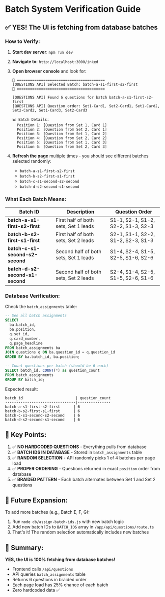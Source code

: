 # Batch System Verification Guide

## ✅ YES! The UI is fetching from database batches

### How to Verify:

1. **Start dev server**: `npm run dev`

2. **Navigate to**: `http://localhost:3000/inked`

3. **Open browser console** and look for:
   ```
   🎲 ========================================
   [QUESTIONS API] Selected Batch: batch-a-s1-first-s2-first
   🎲 ========================================
   
   [QUESTIONS API] Found 6 questions for batch batch-a-s1-first-s2-first
   [QUESTIONS API] Question order: Set1-Card1, Set2-Card1, Set1-Card2, Set2-Card2, Set1-Card3, Set2-Card3
   
   📊 Batch Details:
     Position 1: [Question from Set 1, Card 1]
     Position 2: [Question from Set 2, Card 1]
     Position 3: [Question from Set 1, Card 2]
     Position 4: [Question from Set 2, Card 2]
     Position 5: [Question from Set 1, Card 3]
     Position 6: [Question from Set 2, Card 3]
   ```

4. **Refresh the page** multiple times - you should see different batches selected randomly:
   - `batch-a-s1-first-s2-first`
   - `batch-b-s2-first-s1-first`
   - `batch-c-s1-second-s2-second`
   - `batch-d-s2-second-s1-second`

### What Each Batch Means:

| Batch ID | Description | Question Order |
|----------|-------------|----------------|
| **batch-a-s1-first-s2-first** | First half of both sets, Set 1 leads | S1-1, S2-1, S1-2, S2-2, S1-3, S2-3 |
| **batch-b-s2-first-s1-first** | First half of both sets, Set 2 leads | S2-1, S1-1, S2-2, S1-2, S2-3, S1-3 |
| **batch-c-s1-second-s2-second** | Second half of both sets, Set 1 leads | S1-4, S2-4, S1-5, S2-5, S1-6, S2-6 |
| **batch-d-s2-second-s1-second** | Second half of both sets, Set 2 leads | S2-4, S1-4, S2-5, S1-5, S2-6, S1-6 |

### Database Verification:

Check the `batch_assignments` table:
```sql
-- See all batch assignments
SELECT 
  ba.batch_id,
  ba.position,
  q.set_id,
  q.card_number,
  q.page_headline
FROM batch_assignments ba
JOIN questions q ON ba.question_id = q.question_id
ORDER BY ba.batch_id, ba.position;

-- Count questions per batch (should be 6 each)
SELECT batch_id, COUNT(*) as question_count
FROM batch_assignments
GROUP BY batch_id;
```

Expected result:
```
batch_id                        | question_count
--------------------------------|---------------
batch-a-s1-first-s2-first      | 6
batch-b-s2-first-s1-first      | 6
batch-c-s1-second-s2-second    | 6
batch-d-s2-second-s1-second    | 6
```

## 🎯 Key Points:

1. ✅ **NO HARDCODED QUESTIONS** - Everything pulls from database
2. ✅ **BATCH IDS IN DATABASE** - Stored in `batch_assignments` table
3. ✅ **RANDOM SELECTION** - API randomly picks 1 of 4 batches per page load
4. ✅ **PROPER ORDERING** - Questions returned in exact `position` order from database
5. ✅ **BRAIDED PATTERN** - Each batch alternates between Set 1 and Set 2 questions

## 🔄 Future Expansion:

To add more batches (e.g., Batch E, F, G):
1. Run `node db/assign-batch-ids.js` with new batch logic
2. Add new batch IDs to `BATCH_IDS` array in `/app/api/questions/route.ts`
3. That's it! The random selection automatically includes new batches

## 📝 Summary:

**YES, the UI is 100% fetching from database batches!**
- Frontend calls `/api/questions`
- API queries `batch_assignments` table
- Returns 6 questions in braided order
- Each page load has 25% chance of each batch
- Zero hardcoded data ✅
